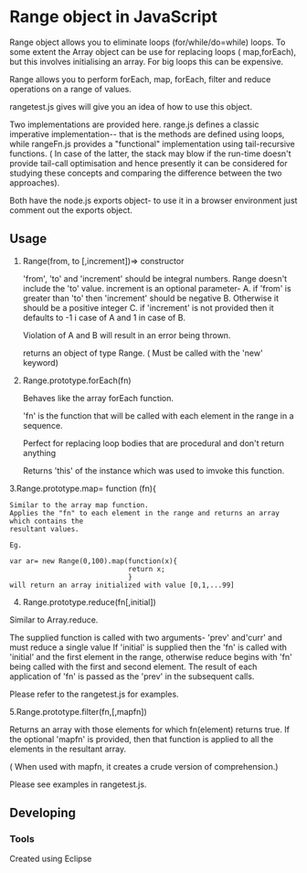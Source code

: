 # Range object in JavaScript

Range object allows you to eliminate loops (for/while/do=while) loops. To some extent the
Array object can be use for replacing loops ( map,forEach), but this involves initialising an array.
For big loops this can be expensive.

Range allows you to perform forEach, map, forEach, filter and reduce operations on a range of values.

rangetest.js gives will give you an idea of how to use this object.

Two implementations are provided here.  range.js defines a classic imperative implementation-- that is 
the methods  are defined using loops, while rangeFn.js provides a "functional" implementation using 
tail-recursive functions. ( In case of the latter, the stack may blow if the run-time doesn't provide
tail-call optimisation and hence presently it can be considered for studying these concepts and
 comparing the difference between the two approaches).


Both have the node.js exports object- to use it in a browser environment just comment out the exports 
object.


## Usage

1. Range(from, to [,increment])=> constructor
   
   'from', 'to' and 'increment' should be integral numbers.
   Range doesn't include the 'to' value.
   increment is an optional parameter-
   A. if 'from' is greater than 'to' then 'increment' should be negative
   B. Otherwise it should be a positive integer
   C. if 'increment' is not provided then it defaults to -1 i case of A 
      and 1 in case of B.
   
   Violation of A and B will result in an error being thrown.
   
   returns an object of type Range. ( Must be called with the 'new' keyword)

2. Range.prototype.forEach(fn)
   
   Behaves like the array forEach function.
   
   'fn' is the function that will be called with each element in the range
   in a sequence.
   
   Perfect for replacing loop bodies that are procedural and don't return anything
   
   Returns 'this' of the instance which was used to imvoke this function. 
  
 3.Range.prototype.map= function (fn){    

	Similar to the array map function.
	Applies the "fn" to each element in the range and returns an array which contains the
	resultant values.
	
	Eg.
	
	var ar= new Range(0,100).map(function(x){
	                             return x;
	                             }
	will return an array initialized with value [0,1,...99]
	
4. Range.prototype.reduce(fn[,initial])

Similar to Array.reduce.

The supplied function is called with two arguments- 'prev' and'curr' and must reduce a single value
If 'initial' is supplied then the 'fn' is called with 'initial' and the first element in the range, 
otherwise reduce begins with 'fn' being called with the first and second element. The result of each 
application of 'fn' is passed as the 'prev' in the subsequent calls.

Please refer to the rangetest.js for examples.


5.Range.prototype.filter(fn,[,mapfn])

Returns an array with those elements for which fn(element) returns true. 
If the optional 'mapfn' is provided, then that function is applied to all the
elements in the resultant array.

( When used with mapfn, it creates a crude version of comprehension.)

Please see examples in rangetest.js.


 
## Developing



### Tools
 
 Created using Eclipse   
